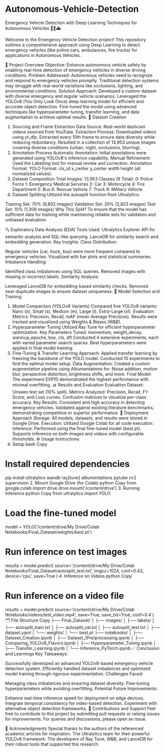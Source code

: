 # Autonomous-Vehicle-Detection
Emergency Vehicle Detection with Deep Learning Techniques for Autonomous Vehicles 🚗🚒🚑

Welcome to the Emergency Vehicle Detection project! This repository outlines a comprehensive approach using Deep Learning to detect emergency vehicles (like police cars, ambulances, fire trucks) for applications in Autonomous Vehicles.

📖 Project Overview
Objective: Enhance autonomous vehicle safety by enabling real-time detection of emergency vehicles in diverse driving conditions.
Problem Addressed: Autonomous vehicles need to recognize and respond to emergency vehicles promptly. Traditional detection systems may struggle with real-world variations like occlusions, lighting, and environmental conditions.
Solution Approach:
Developed a custom dataset with diverse emergency and regular vehicle scenarios.
Leveraged the YOLOv8 (You Only Look Once) deep learning model for efficient and accurate object detection.
Fine-tuned the model using advanced techniques like hyperparameter tuning, transfer learning, and data augmentation to achieve optimal results.
📂 Dataset Creation
1. Sourcing and Frame Extraction
Data Source: Real-world dashcam videos sourced from YouTube.
Extraction Process:
Downloaded videos using yt_dlp.
Extracted every 10th frame to ensure data diversity while reducing redundancy.
Resulted in a collection of 13,953 unique images covering diverse conditions (urban, night, occlusions, blurring).
2. Annotation Process
Automatic Annotation:
Initial annotations were generated using YOLOv8's inference capability.
Manual Refinement:
Used the LabelImg tool for manual review and correction.
Annotation Format:
YOLO Format: cls_id x_center y_center width height (all normalized values).
3. Dataset Composition
Total Images: 13,953
Classes (9 Total):
0: Police Force
1: Emergency Medical Services
2: Car
3: Motorcycle
4: Fire Department
5: Bus
6: Rescue Vehicle
7: Truck
8: Military Vehicle
4. Dataset Splitting
Utilized the autosplit function from Ultralytics:

Training Set: 70% (9,802 images)
Validation Set: 20% (2,823 images)
Test Set: 10% (1,308 images)
Why This Split?
To ensure that the model has sufficient data for training while maintaining reliable sets for validation and unbiased evaluation.

🔍 Exploratory Data Analysis (EDA)
Tools Used:
Ultralytics Explorer API for semantic analysis and SQL-like querying.
LanceDB for similarity search and embedding generation.
Key Insights:
Class Distribution:

Regular vehicles (car, truck, bus) were more frequent compared to emergency vehicles.
Visualized with bar plots and statistical summaries.
Imbalance Handling:

Identified class imbalances using SQL queries.
Removed images with missing or incorrect labels.
Similarity Analysis:

Leveraged LanceDB for embedding-based similarity checks.
Removed near-duplicate images to ensure dataset uniqueness.
🧠 Model Selection and Training
1. Model Comparison (YOLOv8 Variants)
Compared five YOLOv8 variants: Nano (n), Small (s), Medium (m), Large (l), Extra-Large (xl).
Evaluation Metrics: Precision, Recall, mAP (mean Average Precision).
Results were tracked and visualized using Weights & Biases (W&B).
2. Hyperparameter Tuning
Utilized Ray Tune for efficient hyperparameter optimization.
Key Parameters Tuned:
momentum, weight_decay, warmup_epochs, box, cls, dfl
Conducted 4 extensive experiments, each with varied parameter search spaces.
Best hyperparameters were applied in final model training.
3. Fine-Tuning & Transfer Learning
Approach:
Applied transfer learning by freezing the backbone of the YOLO model.
Conducted 10 experiments to find the optimal model setup.
Data Augmentation:
Created a custom augmentation pipeline using Albumentations for:
Noise addition, motion blur, perspective distortion, brightness shifts, and more.
Final Model: The experiment EXP10 demonstrated the highest performance with minimal overfitting.
📊 Results and Evaluation
Evaluation Dataset: Unseen test set (10% split).
Metrics Analyzed:
Precision, Recall, F1-Score, and Loss curves.
Confusion matrices to visualize per-class accuracy.
Key Results:
Consistent and high accuracy in detecting emergency vehicles.
Validated against existing literature benchmarks, demonstrating competitive or superior performance.
🚀 Deployment Approach
Storage: All models, datasets, and results were stored in Google Drive.
Execution: Utilized Google Colab for all code execution.
Inference:
Performed using the final fine-tuned model (best.pt).
Supports inference on both images and videos with configurable thresholds.
⚙️ Usage Instructions
1. Setup
bash
Copy
# Install required dependencies
pip install ultralytics wandb ray[tune] albumentations pytube cv2 supervision
2. Mount Google Drive (for Colab)
python
Copy
from google.colab import drive
drive.mount('/content/drive')
3. Running Inference
python
Copy
from ultralytics import YOLO

# Load the fine-tuned model
model = YOLO('/content/drive/My Drive/Colab Notebooks/Final_Dataset/weights/best.pt')

# Run inference on test images
results = model.predict(
    source='/content/drive/My Drive/Colab Notebooks/Final_Dataset/autosplit_test.txt',
    imgsz=1024,
    conf=0.43,
    device='cpu',
    save=True
)
4. Inference on Videos
python
Copy
# Run inference on a video file
results = model.predict(
    source='/content/drive/My Drive/Colab Notebooks/videos/test_video.mp4',
    save=True,
    save_txt=True,
    conf=0.4
)
🗂️ File Structure
Copy
├── Final_Dataset/
│   ├── images/
│   ├── labels/
│   ├── autosplit_train.txt
│   ├── autosplit_val.txt
│   ├── autosplit_test.txt
│   ├── dataset.yaml
│   └── weights/
│       └── best.pt
├── notebooks/
│   ├── Dataset_Creation.ipynb
│   ├── Dataset_(Pre)processing.ipynb
│   ├── Comparing_YOLOv8_Flavors.ipynb
│   ├── Hyperparameter_Tuning.ipynb
│   ├── Transfer_Learning.ipynb
│   └── Inference_PyTorch.ipynb
✅ Conclusion and Learnings
Key Takeaways:

Successfully developed an advanced YOLOv8-based emergency vehicle detection system.
Efficiently handled dataset imbalances and optimized model training through rigorous experimentation.
Challenges Faced:

Managing class imbalances and ensuring dataset diversity.
Fine-tuning hyperparameters while avoiding overfitting.
Potential Future Improvements:

Enhance real-time inference speed for deployment on edge devices.
Integrate temporal consistency for video-based detection.
Experiment with alternative object detection frameworks.
🤝 Contributions and Support
Feel free to contribute to this project by submitting pull requests or raising issues for improvements. For queries and discussions, please open an issue.

🏁 Acknowledgments
Special thanks to the authors of the referenced academic articles for inspiration.
The Ultralytics team for their powerful YOLOv8 framework.
The developers of Ray Tune, W&B, and LanceDB for their robust tools that supported this research.
